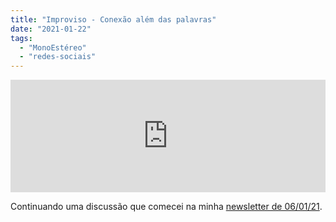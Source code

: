 ```yaml
---
title: "Improviso - Conexão além das palavras"
date: "2021-01-22"
tags: 
  - "MonoEstéreo"
  - "redes-sociais"
---
```


<iframe src="https://anchor.fm/monoestereo/embed/episodes/Improviso---Conexo-alm-das-palavras-eom0l2" height="180px" width="100%" frameborder="0" scrolling="no" style="width:100%; height:180px;"></iframe>

Continuando uma discussão que comecei na minha [newsletter de 06/01/21](https://mailchi.mp/2cd312cb7f82/a-obsesso-da-comunicao).
